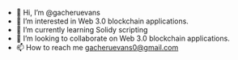 - 👋 Hi, I’m @gacheruevans
- 👀 I’m interested in Web 3.0 blockchain applications.
- 🌱 I’m currently learning Solidy scripting
- 💞️ I’m looking to collaborate on Web 3.0 blockchain applications.
- 📫 How to reach me gacheruevans0@gmail.com

<!---
gacheruevans/gacheruevans is a ✨ special ✨ repository because its `README.md` (this file) appears on your GitHub profile.
You can click the Preview link to take a look at your changes.
--->
